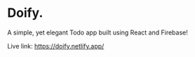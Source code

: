 # Doify.
A simple, yet elegant Todo app built using React and Firebase!

Live link: https://doify.netlify.app/

